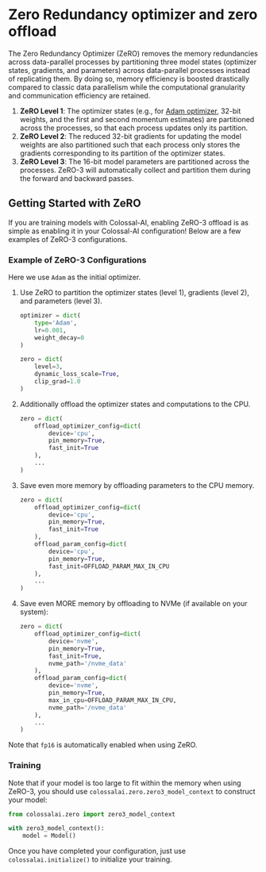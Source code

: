 # Zero Redundancy optimizer and zero offload

The Zero Redundancy Optimizer (ZeRO) removes the memory redundancies across data-parallel processes by partitioning three 
model states (optimizer states, gradients, and parameters) across data-parallel processes instead of replicating them. 
By doing so, memory efficiency is boosted drastically compared to classic data parallelism while the computational granularity 
and communication efficiency are retained.

1. **ZeRO Level 1**: The optimizer states (e.g., for [Adam optimizer](https://arxiv.org/abs/1412.6980), 32-bit weights, and the 
first and second momentum estimates) are partitioned across the processes, so that each process updates only its partition.
2. **ZeRO Level 2**: The reduced 32-bit gradients for updating the model weights are also partitioned such that each process 
only stores the gradients corresponding to its partition of the optimizer states.
3. **ZeRO Level 3**: The 16-bit model parameters are partitioned across the processes. ZeRO-3 will automatically collect and 
partition them during the forward and backward passes.

## Getting Started with ZeRO

If you are training models with Colossal-AI, enabling ZeRO-3 offload is as simple as enabling it in your Colossal-AI configuration! 
Below are a few examples of ZeRO-3 configurations.

### Example of ZeRO-3 Configurations

Here we use `Adam` as the initial optimizer.

1. Use ZeRO to partition the optimizer states (level 1), gradients (level 2), and parameters (level 3).
    ```python
    optimizer = dict(
        type='Adam',
        lr=0.001,
        weight_decay=0
    )

    zero = dict(
        level=3,
        dynamic_loss_scale=True,
        clip_grad=1.0
    )
    ```
2. Additionally offload the optimizer states and computations to the CPU.
    ```python
    zero = dict(
        offload_optimizer_config=dict(
            device='cpu',
            pin_memory=True,
            fast_init=True
        ),
        ...
    )
    ```
3. Save even more memory by offloading parameters to the CPU memory.
    ```python
    zero = dict(
        offload_optimizer_config=dict(
            device='cpu',
            pin_memory=True,
            fast_init=True
        ),
        offload_param_config=dict(
            device='cpu',
            pin_memory=True,
            fast_init=OFFLOAD_PARAM_MAX_IN_CPU
        ),
        ...
    )
    ```
4. Save even MORE memory by offloading to NVMe (if available on your system):
    ```python
    zero = dict(
        offload_optimizer_config=dict(
            device='nvme',
            pin_memory=True,
            fast_init=True,
            nvme_path='/nvme_data'
        ),
        offload_param_config=dict(
            device='nvme',
            pin_memory=True,
            max_in_cpu=OFFLOAD_PARAM_MAX_IN_CPU,
            nvme_path='/nvme_data'
        ),
        ...
    )
    ```

Note that `fp16` is automatically enabled when using ZeRO. 

### Training

Note that if your model is too large to fit within the memory when using ZeRO-3, you should use `colossalai.zero.zero3_model_context` to construct your model:

```python
from colossalai.zero import zero3_model_context

with zero3_model_context():
    model = Model()
```

Once you have completed your configuration, just use `colossalai.initialize()` to initialize your training.
